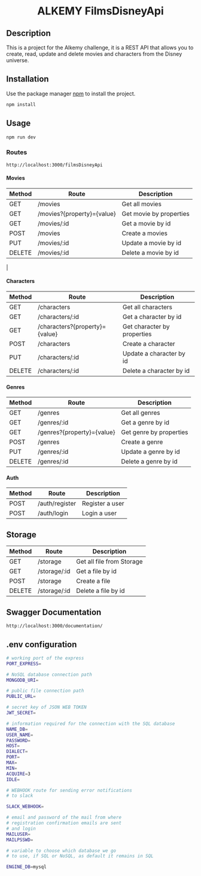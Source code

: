 <h1 align="center">ALKEMY FilmsDisneyApi</h1>

## Description

This is a project for the Alkemy challenge, it is a REST API that allows you to create, read, update and delete movies and characters from the Disney universe.

## Installation

Use the package manager [npm](https://www.npmjs.com/) to install the project.

```bash
npm install
```

## Usage

```bash
npm run dev
```

### Routes

```http://localhost:3000/filmsDisneyApi```

#### Movies

| Method | Route   | Description      |
| ------ | -----   | -----------      |
| GET    | /movies | Get all movies   |
| GET    | /movies?{property}={value} | Get movie by properties |
| GET    | /movies/:id | Get a movie by id |
| POST   | /movies  | Create a movies |
| PUT    | /movies/:id | Update a movie by id |
| DELETE | /movies/:id | Delete a movie by id |
|

#### Characters

| Method | Route   | Description      |
| ------ | -----   | -----------      |
| GET    | /characters | Get all characters   |
| GET    | /characters/:id | Get a character by id |
| GET    | /characters?{property}={value} | Get character by properties |
| POST   | /characters  | Create a character |
| PUT    | /characters/:id | Update a character by id |
| DELETE | /characters/:id | Delete a character by id |

#### Genres

| Method | Route   | Description      |
| ------ | -----   | -----------      |
| GET    | /genres | Get all genres   |
| GET    | /genres/:id | Get a genre by id |
| GET    | /genres?{property}={value} | Get genre by properties |
| POST   | /genres  | Create a genre |
| PUT    | /genres/:id | Update a genre by id |
| DELETE | /genres/:id | Delete a genre by id |

#### Auth

| Method | Route   | Description      |
| ------ | -----   | -----------      |
| POST   | /auth/register  | Register a user |
| POST   | /auth/login  | Login a user |

## Storage

| Method | Route   | Description      |
| ------ | -----   | -----------      |
| GET    | /storage | Get all file from Storage  |
| GET    | /storage/:id | Get a file by id |
| POST   | /storage  | Create a file |
| DELETE | /storage/:id | Delete a file by id |

## Swagger Documentation

```http://localhost:3000/documentation/```

## .env configuration

```bash
# working port of the express
PORT_EXPRESS=

# NoSQL database connection path
MONGODB_URI=

# public file connection path 
PUBLIC_URL=

# secret key of JSON WEB TOKEN 
JWT_SECRET=

# information required for the connection with the SQL database
NAME_DB=
USER_NAME=
PASSWORD=
HOST=
DIALECT=
PORT=
MAX=
MIN=
ACQUIRE=3
IDLE=

# WEBHOOK route for sending error notifications
# to slack 

SLACK_WEBHOOK=

# email and password of the mail from where 
# registration confirmation emails are sent
# and login 
MAILUSER=
MAILPSSWD=

# variable to choose which database we go
# to use, if SQL or NoSQL, as default it remains in SQL

ENGINE_DB=mysql
```
